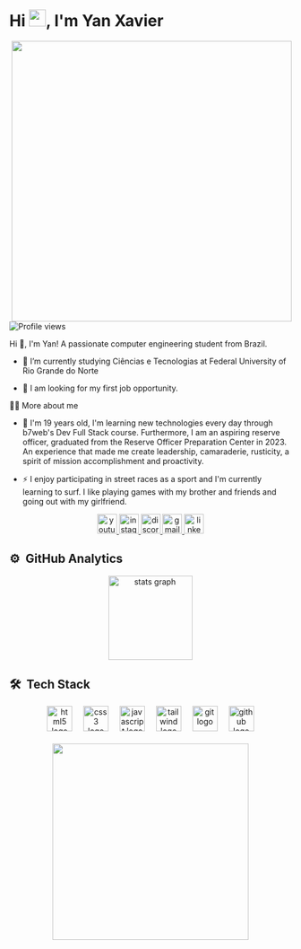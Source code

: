 




<h1 align="left">Hi <img src="https://raw.githubusercontent.com/kaueMarques/kaueMarques/master/hi.gif" height="30px">, I'm Yan Xavier</h1>
<img align="right" height="500em" src="https://raw.githubusercontent.com/gist/yanxxavier/d1a12385f7c0b74676d6a83658adaa77/raw/6211b61f6c60cb37d9b1435f0710e1850277e432/gitCard.svg"/>
<p align="left"> <img src="https://komarev.com/ghpvc/?username=yanxxavier&color=yellow" alt="Profile views" /> </p>


<p>
  Hi 👋, I'm Yan! A passionate computer engineering student from Brazil.

  - 🌱 I’m currently studying Ciências e Tecnologias at Federal University of Rio Grande do Norte 

  - 🔭 I am looking for my first job opportunity. 
</p>



 
</div>

  <summary>👨‍💻 More about me</summary>

  - 💬 I'm 19 years old, I'm learning new technologies every day through b7web's Dev Full Stack course. Furthermore, I am an aspiring reserve officer, graduated from the Reserve Officer Preparation Center in 2023. An experience that made me create leadership, camaraderie, rusticity, a spirit of mission accomplishment and proactivity.

  - ⚡ I enjoy participating in street races as a sport and I'm currently learning to surf. I like playing games with my brother and friends and going out with my girlfriend.




<div align="center">
  <a href="https://www.youtube.com/channel/UCDc1tYA3J9LtnGiJc5TKFTg" target="_blank">
    <img src="https://img.shields.io/static/v1?message=Youtube&logo=youtube&label=&color=FF0000&logoColor=white&labelColor=&style=for-the-badge" height="35" alt="youtube logo"  />
  </a>
  <a href="https://www.instagram.com/yanxxavier/" target="_blank">
    <img src="https://img.shields.io/static/v1?message=Instagram&logo=instagram&label=&color=E4405F&logoColor=white&labelColor=&style=for-the-badge" height="35" alt="instagram logo"  />
  </a>
  <a href="Discordapp.com/users/880974256144515073" target="_blank">
    <img src="https://img.shields.io/static/v1?message=Discord&logo=discord&label=&color=7289DA&logoColor=white&labelColor=&style=for-the-badge" height="35" alt="discord logo"  />
  </a>
  <a href="https://is.gd/yanxxaviermail" target="_blank">
    <img src="https://img.shields.io/static/v1?message=Gmail&logo=gmail&label=&color=D14836&logoColor=white&labelColor=&style=for-the-badge" height="35" alt="gmail logo"  />
  </a>
  <a href="https://www.linkedin.com/in/yan-xavier-2289092b6/" target="_blank">
    <img src="https://img.shields.io/static/v1?message=LinkedIn&logo=linkedin&label=&color=0077B5&logoColor=white&labelColor=&style=for-the-badge" height="35" alt="linkedin logo"  />
  </a>
</div>


## ⚙️ &nbsp;GitHub Analytics
<div align="center">
  <img align="center" src="https://github-readme-stats.vercel.app/api?username=yanxxavier&hide_title=false&hide_rank=false&show_icons=true&include_all_commits=true&count_private=true&disable_animations=false&theme=dark&locale=en&hide_border=false" height="150" alt="stats graph"/>

</div>

###

## 🛠 &nbsp;Tech Stack





<div align="center">
  <img align="center" src="https://cdn.jsdelivr.net/gh/devicons/devicon/icons/html5/html5-original.svg" height="45" alt="html5 logo"  />
  <img width="12" />
  <img align="center" src="https://cdn.jsdelivr.net/gh/devicons/devicon/icons/css3/css3-original.svg" height="45" alt="css3 logo"  />
  <img width="12" />
  <img align="center" src="https://cdn.jsdelivr.net/gh/devicons/devicon/icons/javascript/javascript-original.svg" height="45" alt="javascript logo"  />
  <img width="12" />
  <img align="center" src="https://cdn.jsdelivr.net/gh/devicons/devicon/icons/tailwindcss/tailwindcss-original.svg" height="45" alt="tailwind logo"  />
  <img width="12" />
  <img align="center" src="https://cdn.jsdelivr.net/gh/devicons/devicon/icons/git/git-original.svg" height="45" alt="git logo"  />
  <img width="12" />
  <img align="center" src="https://cdn.jsdelivr.net/gh/devicons/devicon/icons/github/github-original.svg" height="45" alt="github logo"  />
</div>


###






<p align="center">
 <img align="center" height="350" src="https://giffiles.alphacoders.com/200/200668.gif"  />
</p>


